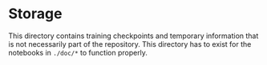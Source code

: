# Storage

This directory contains training checkpoints and temporary information that is not necessarily part of the repository. 
This directory has to exist for the notebooks in `./doc/*` to function properly.
